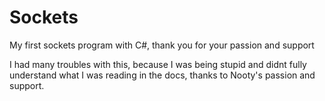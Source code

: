 # Sockets
My first sockets program with C#, thank you for your passion and support


I had many troubles with this, because I was being stupid and didnt fully understand what I was reading in the docs, thanks to Nooty's passion and support.

